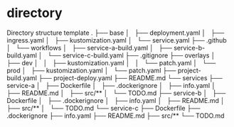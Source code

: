 # directory
Directory structure template
.
├── base
│   ├── deployment.yaml
│   ├── ingress.yaml
│   ├── kustomization.yaml
│   └── service.yaml
├── .github
│   └── workflows
│       ├── service-a-build.yaml
│       ├── service-b-build.yaml
│       └── service-c-build.yaml
├── .gitignore
├── overlays
│   ├── dev
│   │   ├── kustomization.yaml
│   │   └── patch.yaml
│   └── prod
│       ├── kustomization.yaml
│       └── patch.yaml
├── project-build.yaml
├── project-deploy.yaml
├── README.md
└── services
    ├── service-a
    │   ├── Dockerfile
    │   ├── .dockerignore
    │   ├── info.yaml
    │   ├── README.md
    │   ├── src/**
    │   └── TODO.md
    ├── service-b
    │   ├── Dockerfile
    │   ├── .dockerignore
    │   ├── info.yaml
    │   ├── README.md
    │   ├── src/**
    │   └── TODO.md
    └── service-c
        ├── Dockerfile
        ├── .dockerignore
        ├── info.yaml
        ├── README.md
        ├── src/**
        └── TODO.md

